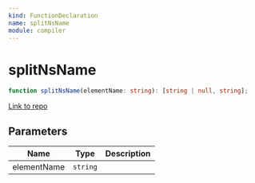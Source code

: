 ```yaml
---
kind: FunctionDeclaration
name: splitNsName
module: compiler
---
```


# splitNsName

```ts
function splitNsName(elementName: string): [string | null, string];
```

[Link to repo](https://github.com/timdeschryver/angular/blob/master/packages/compiler/src/ml_parser/tags.ts#L26-L38)

## Parameters

| Name        | Type     | Description |
| ----------- | -------- | ----------- |
| elementName | `string` |             |
